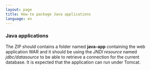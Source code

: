 ```yaml
---
layout: page
title: How-to package Java applications
language: en
---
```


### Java applications

The ZIP should contains a folder named **java-app** containing the web application WAR and it should be using the *JNDI resource* named *jdbc/datasource* to be able to retrieve a connection for the current database. It is expected that the application can run under Tomcat.
